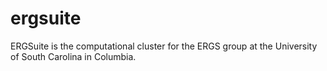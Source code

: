 # ergsuite
ERGSuite is the computational cluster for the ERGS group at the University of South Carolina in Columbia. 
